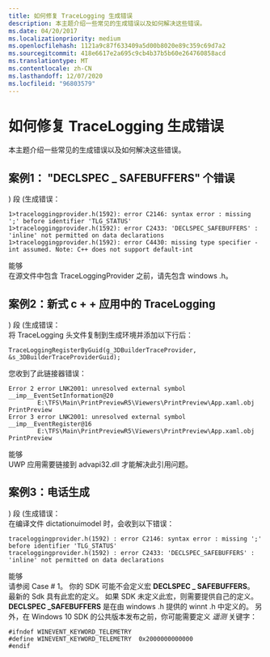 ```yaml
---
title: 如何修复 TraceLogging 生成错误
description: 本主题介绍一些常见的生成错误以及如何解决这些错误。
ms.date: 04/20/2017
ms.localizationpriority: medium
ms.openlocfilehash: 1121a9c87f633409a5d00b8020e89c359c69d7a2
ms.sourcegitcommit: 418e6617e2a695c9cb4b37b5b60e264760858acd
ms.translationtype: MT
ms.contentlocale: zh-CN
ms.lasthandoff: 12/07/2020
ms.locfileid: "96803579"
---
```

# <a name="how-to-fix-tracelogging-build-errors"></a>如何修复 TraceLogging 生成错误


本主题介绍一些常见的生成错误以及如何解决这些错误。

## <a name="span-idcase_1___declspec_safebuffers__errorsspanspan-idcase_1___declspec_safebuffers__errorsspanspan-idcase_1___declspec_safebuffers__errorsspancase-1-declspec_safebuffers-errors"></a><span id="Case_1___DECLSPEC_SAFEBUFFERS__errors"></span><span id="case_1___declspec_safebuffers__errors"></span><span id="CASE_1___DECLSPEC_SAFEBUFFERS__ERRORS"></span>案例1： "DECLSPEC \_ SAFEBUFFERS" 个错误


<span id="Build_Error__snippet__"></span><span id="build_error__snippet__"></span><span id="BUILD_ERROR__SNIPPET__"></span>) 段 (生成错误：  
```
1>traceloggingprovider.h(1592): error C2146: syntax error : missing ';' before identifier 'TLG_STATUS'
1>traceloggingprovider.h(1592): error C2433: 'DECLSPEC_SAFEBUFFERS' : 'inline' not permitted on data declarations
1>traceloggingprovider.h(1592): error C4430: missing type specifier - int assumed. Note: C++ does not support default-int
```

<span id="Fix_"></span><span id="fix_"></span><span id="FIX_"></span>能够  
在源文件中包含 TraceLoggingProvider 之前，请先包含 windows .h。

## <a name="span-idcase_2__tracelogging_in_modern_c___appsspanspan-idcase_2__tracelogging_in_modern_c___appsspanspan-idcase_2__tracelogging_in_modern_c___appsspancase-2-tracelogging-in-modern-c-apps"></a><span id="Case_2__TraceLogging_in_Modern_C___Apps"></span><span id="case_2__tracelogging_in_modern_c___apps"></span><span id="CASE_2__TRACELOGGING_IN_MODERN_C___APPS"></span>案例2：新式 c + + 应用中的 TraceLogging


<span id="Build_Error__snippet__"></span><span id="build_error__snippet__"></span><span id="BUILD_ERROR__SNIPPET__"></span>) 段 (生成错误：  
将 TraceLogging 头文件复制到生成环境并添加以下行后：

```
TraceLoggingRegisterByGuid(g_3DBuilderTraceProvider, &s_3DBuilderTraceProviderGuid);
```

您收到了此链接器错误：

```
Error 2 error LNK2001: unresolved external symbol __imp__EventSetInformation@20 
        E:\TFS\Main\PrintPreviewR5\Viewers\PrintPreview\App.xaml.obj    PrintPreview
Error 3 error LNK2001: unresolved external symbol __imp__EventRegister@16       
        E:\TFS\Main\PrintPreviewR5\Viewers\PrintPreview\App.xaml.obj    PrintPreview
```

<span id="Fix_"></span><span id="fix_"></span><span id="FIX_"></span>能够  
UWP 应用需要链接到 advapi32.dll 才能解决此引用问题。

## <a name="span-idcase_3__phone_buildsspanspan-idcase_3__phone_buildsspanspan-idcase_3__phone_buildsspancase-3-phone-builds"></a><span id="Case_3__Phone_Builds"></span><span id="case_3__phone_builds"></span><span id="CASE_3__PHONE_BUILDS"></span>案例3：电话生成


<span id="Build_Error__snippet__"></span><span id="build_error__snippet__"></span><span id="BUILD_ERROR__SNIPPET__"></span>) 段 (生成错误：  
在编译文件 dictationuimodel 时，会收到以下错误：

```
traceloggingprovider.h(1592) : error C2146: syntax error : missing ';' before identifier 'TLG_STATUS'
traceloggingprovider.h(1592) : error C2433: 'DECLSPEC_SAFEBUFFERS' : 'inline' not permitted on data declarations
```

<span id="Fix_"></span><span id="fix_"></span><span id="FIX_"></span>能够  
请参阅 Case \# 1。 你的 SDK 可能不会定义宏 **DECLSPEC \_ SAFEBUFFERS**。 最新的 Sdk 具有此宏的定义。 如果 SDK 未定义此宏，则需要提供自己的定义。 **DECLSPEC \_SAFEBUFFERS** 是在由 windows .h 提供的 winnt .h 中定义的。 另外，在 Windows 10 SDK 的公共版本发布之前，你可能需要定义 *遥测* 关键字：

```
#ifndef WINEVENT_KEYWORD_TELEMETRY 
#define WINEVENT_KEYWORD_TELEMETRY  0x2000000000000
#endif
```

 

 





